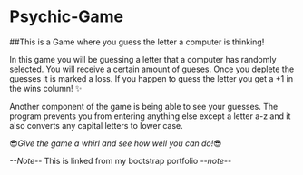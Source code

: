 # Psychic-Game
##This is a Game where you guess the letter a computer is thinking!

In this game you will be guessing a letter that a computer has randomly selected. You will receive a certain amount of gueses. Once you deplete the guesses it is marked a loss. If you happen to guess the letter you get a +1 in the wins column! :sparkles:

Another component of the game is being able to see your guesses. The program prevents you from entering anything else except a letter a-z and it also converts any capital letters to lower case. 

:sunglasses:*Give the game a whirl and see how well you can do!*:sunglasses:

*--Note--* This is linked from my bootstrap portfolio *--note--*